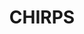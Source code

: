 ---
title: CHIRPS
menu:
  sidebar:
    name: CHIRPS
    identifier: chirps
    parent: gee
    weight: 90
---